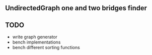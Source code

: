 ## UndirectedGraph one and two bridges finder

## TODO
* write graph generator
* bench implementations
* bench different sorting functions
